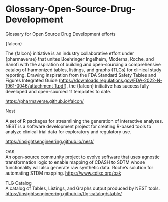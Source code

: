 # Glossary-Open-Source-Drug-Development
Glossary for Open Source Drug Development efforts

{falcon}

The {falcon} initiative is an industry collaborative effort under {pharmaverse} that unites Boehringer Ingelheim, Moderna, Roche, and Sanofi with the aspiration of building and open-sourcing a comprehensive catalog of harmonized tables, listings, and graphs (TLGs) for clinical study reporting. Drawing inspiration from the FDA Standard Safety Tables and Figures Integrated Guide (https://downloads.regulations.gov/FDA-2022-N-1961-0046/attachment_1.pdf), the {falcon} initiative has successfully developed and open-sourced 11 templates to date.

https://pharmaverse.github.io/falcon/

Nest

A set of R packages for streamlining the generation of interactive analyses. NEST is a software development project for creating R-based tools to analyze clinical trial data for exploratory and regulatory use.

https://insightsengineering.github.io/nest/  

OAK  
An open-source community project to evolve software that uses agnostic transformation logic to enable mapping of CDASH to SDTM whose functionality will also generate raw synthetic data. Roche’s solution for automating STDM mapping.
https://www.cdisc.org/oak  

TLG Catalog  
A catalog of Tables, Listings, and Graphs output produced by NEST tools.
https://insightsengineering.github.io/tlg-catalog/stable/  


